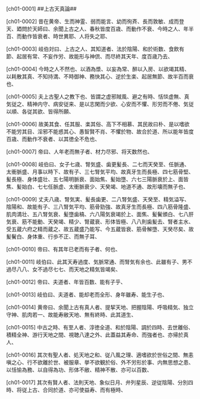 [ch01-0001] ##上古天真論##

[ch01-0002] 昔在黄帝、生而神霊、弱而能言、幼而徇斉、長而敦敏、成而登天、廼問於天師曰、余聞上古之人、春秋皆度百歳、而動作不衰、今時之人、年半百、而動作皆衰者、時世異耶、人将失之耶、

[ch01-0003] 岐伯対曰、上古之人、其知道者、法於陰陽、和於術数、食飲有節、起居有常、不妄作労、故能形与神倶、而尽終其天年、度百歳乃去、

[ch01-0004] 今時之人不然也、以酒為漿、以妄為常、醉以入房、以欲竭其精、以耗散其真、不知持満、不時御神、務快其心、逆於生楽、起居無節、故半百而衰也、

[ch01-0005] 夫上古聖人之教下也、皆謂之虚邪賊風、避之有時、恬惔虚無、真気従之、精神内守、病安従来、是以志閑而少欲、心安而不懼、形労而不倦、気従以順、各従其欲、皆得所願、

[ch01-0006] 故美其食、任其服、楽其俗、高下不相慕、其民故曰朴、是以嗜欲不能労其目、淫邪不能惑其心、愚智賢不肖、不懼於物、故合於道、所以能年皆度百歳、而動作不衰者、以其徳全不危也、

[ch01-0007] 帝曰、人年老而無子者、材力尽邪、将天数然也、

[ch01-0008] 岐伯曰、女子七歳、腎気盛、歯更髪長、二七而天癸至、任脈通、太衝脈盛、月事以時下、故有子、三七腎気平均、故真牙生而長極、四七筋骨堅、髪長極、身体盛壮、五七陽明脈衰、面始焦、髪始墮、六七三陽脈衰於上、面皆焦、髪始白、七七任脈虚、太衝脈衰少、天癸竭、地道不通、故形壊而無子也、

[ch01-0009] 丈夫八歳、腎気実、髪長歯更、二八腎気盛、天癸至、精気溢写、陰陽和、故能有子、三八腎気平均、筋骨勁強、故真牙生而長極、四八筋骨隆盛、肌肉満壮、五八腎気衰、髪墮歯槁、六八陽気衰竭於上、面焦、髪鬢頒白、七八肝気衰、筋不能動、天癸竭、精少、腎蔵衰、形体皆極、八八則歯髪去、腎者主水、受五蔵六府之精而蔵之、故五蔵盛乃能写、今五蔵皆衰、筋骨解墮、天癸尽矣、故髪鬢白、身体重、行歩不正、而無子耳、

[ch01-0010] 帝曰、有其年已老而有子者、何也、

[ch01-0011] 岐伯曰、此其天寿過度、気脈常通、而腎気有余也、此雖有子、男不過尽八八、女不過尽七七、而天地之精気皆竭矣、

[ch01-0012] 帝曰、夫道者、年皆百数、能有子乎、

[ch01-0013] 岐伯曰、夫道者、能却老而全形、身年雖寿、能生子也、

[ch01-0014] 黄帝曰、余聞上古有真人者、提挈天地、把握陰陽、呼吸精気、独立守神、肌肉若一、故能寿敝天地、無有終時、此其道生、

[ch01-0015] 中古之時、有至人者、淳徳全道、和於陰陽、調於四時、去世離俗、積精全神、游行天地之間、視聴八達之外、此蓋益其寿命、而強者也、亦帰於真人、

[ch01-0016] 其次有聖人者、処天地之和、従八風之理、適嗜欲於世俗之間、無恚嗔之心、行不欲離於世、被服章、挙不欲観於俗、外不労形於事、内無思想之患、以恬愉為務、以自得為功、形体不敝、精神不散、亦可以百数、

[ch01-0017] 其次有賢人者、法則天地、象似日月、弁列星辰、逆従陰陽、分別四時、将従上古、合同於道、亦可使益寿、而有極時、
